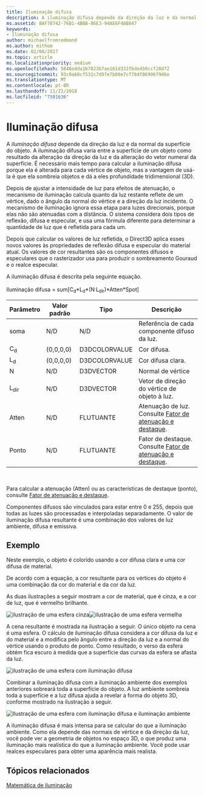 ```yaml
---
title: Iluminação difusa
description: A iluminação difusa depende da direção da luz e da normal da superfície do objeto.
ms.assetid: 8AF78742-76B1-4BBB-86E3-94AE6F48B847
keywords:
- Iluminação difusa
author: michaelfromredmond
ms.author: mithom
ms.date: 02/08/2017
ms.topic: article
ms.localizationpriority: medium
ms.openlocfilehash: 5846edda167823b7ae161d332fbde450ccf20d72
ms.sourcegitcommit: 93c0a60cf531c7d9fe7b00e7cf78df86906f9d6e
ms.translationtype: MT
ms.contentlocale: pt-BR
ms.lasthandoff: 11/22/2018
ms.locfileid: "7581636"
---
```

# <a name="diffuse-lighting"></a>Iluminação difusa


A *iluminação difusa* depende da direção da luz e da normal da superfície do objeto. A iluminação difusa varia entre a superfície de um objeto como resultado da alteração da direção da luz e da alteração do vetor numeral da superfície. É necessário mais tempo para calcular a iluminação difusa porque ela é alterada para cada vértice de objeto, mas a vantagem de usá-la é que ela sombreia objetos e dá a eles profundidade tridimensional (3D).

Depois de ajustar a intensidade de luz para efeitos de atenuação, o mecanismo de iluminação calcula quanto da luz restante reflete de um vértice, dado o ângulo da normal do vértice e a direção da luz incidente. O mecanismo de iluminação ignora essa etapa para luzes direcionais, porque elas não são atenuadas com a distância. O sistema considera dois tipos de reflexão, difusa e especular, e usa uma fórmula diferente para determinar a quantidade de luz que é refletida para cada um.

Depois que calcular os valores de luz refletida, o Direct3D aplica esses novos valores às propriedades de reflexão difusa e especular do material atual. Os valores de cor resultantes são os componentes difusos e especulares que o rasterizador usa para produzir o sombreamento Gouraud e o realce especular.

A iluminação difusa é descrita pela seguinte equação.

Iluminação difusa = sum\[C<sub>d</sub>\*L<sub>d</sub>\*(N<sup>.</sup>L<sub>dir</sub>)\*Atten\*Spot\]

| Parâmetro       | Valor padrão | Tipo          | Descrição                                                                                      |
|-----------------|---------------|---------------|--------------------------------------------------------------------------------------------------|
| soma             | N/D           | N/D           | Referência de cada componente difuso da luz.                                                     |
| C<sub>d</sub>   | (0,0,0,0)     | D3DCOLORVALUE | Cor difusa.                                                                                   |
| L<sub>d</sub>   | (0,0,0,0)     | D3DCOLORVALUE | Cor difusa clara.                                                                             |
| N               | N/D           | D3DVECTOR     | Normal de vértice                                                                                    |
| L<sub>dir</sub> | N/D           | D3DVECTOR     | Vetor de direção do vértice de objeto à luz.                                                |
| Atten           | N/D           | FLUTUANTE         | Atenuação de luz. Consulte [Fator de atenuação e destaque](attenuation-and-spotlight-factor.md). |
| Ponto            | N/D           | FLUTUANTE         | Fator de destaque. Consulte [Fator de atenuação e destaque](attenuation-and-spotlight-factor.md).  |

 

Para calcular a atenuação (Atten) ou as características de destaque (ponto), consulte [Fator de atenuação e destaque](attenuation-and-spotlight-factor.md).

Componentes difusos são vinculados para estar entre 0 e 255, depois que todas as luzes são processadas e interpoladas separadamente. O valor de iluminação difusa resultante é uma combinação dos valores de luz ambiente, difusa e emissiva.

## <a name="span-idexamplespanspan-idexamplespanspan-idexamplespanexample"></a><span id="Example"></span><span id="example"></span><span id="EXAMPLE"></span>Exemplo


Neste exemplo, o objeto é colorido usando a cor difusa clara e uma cor difusa de material.

De acordo com a equação, a cor resultante para os vértices do objeto é uma combinação da cor do material e da cor da luz.

As duas ilustrações a seguir mostram a cor de material, que é cinza, e a cor de luz, que é vermelho brilhante.

![ilustração de uma esfera cinza](images/amb1.jpg)![ilustração de uma esfera vermelha](images/lightred.jpg)

A cena resultante é mostrada na ilustração a seguir. O único objeto na cena é uma esfera. O cálculo de iluminação difusa considera a cor difusa da luz e do material e a modifica pelo ângulo entre a direção da luz e a normal do vértice usando o produto de ponto. Como resultado, o verso da esfera obtém fica escuro à medida que a superfície das curvas da esfera se afasta da luz.

![ilustração de uma esfera com iluminação difusa](images/lightd.jpg)

Combinar a iluminação difusa com a iluminação ambiente dos exemplos anteriores sobreará toda a superfície do objeto. A luz ambiente sombreia toda a superfície e a luz difusa ajuda a revelar a forma do objeto 3D, conforme mostrado na ilustração a seguir.

![Ilustração de uma esfera com iluminação difusa e iluminação ambiente](images/lightad.jpg)

A iluminação difusa é mais intensa para se calcular do que a iluminação ambiente. Como ela depende das normais de vértice e da direção da luz, você pode ver a geometria de objetos no espaço 3D, o que produz uma iluminação mais realística do que a iluminação ambiente. Você pode usar realces especulares para obter uma aparência mais realista.

## <a name="span-idrelated-topicsspanrelated-topics"></a><span id="related-topics"></span>Tópicos relacionados


[Matemática de iluminação](mathematics-of-lighting.md)

 

 





